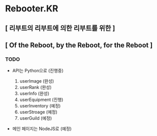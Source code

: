 # Rebooter.KR

## [ 리부트의 리부트에 의한 리부트를 위한 ]
## [ Of the Reboot, by the Reboot, for the Reboot ]

### TODO
* API는 Python으로 (진행중)
    1. userImage (완성)
    2. userRank (완성)
    3. userInfo (완성)
    4. userEquipment (진행)
    5. userInventory (예정)
    6. userStroage (예정)
    7. userGuild (예정)

* 메인 페이지는 NodeJS로 (예정)